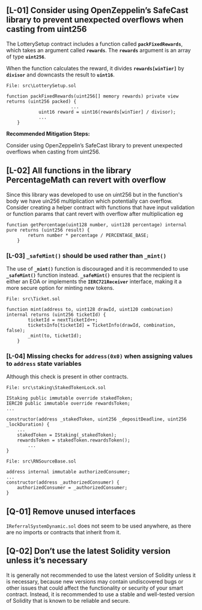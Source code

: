 ## [L-01] ****Consider using OpenZeppelin’s SafeCast library to prevent unexpected overflows when casting from uint256****

The LotterySetup contract includes a function called **`packFixedRewards`**, which takes an argument called **`rewards`**. The **`rewards`** argument is an array of type **`uint256`**.

When the function calculates the reward, it divides **`rewards[winTier]`** by **`divisor`** and downcasts the result to **`uint16`**.

```solidity
File: src\LotterySetup.sol

function packFixedRewards(uint256[] memory rewards) private view returns (uint256 packed) {
						...
            uint16 reward = uint16(rewards[winTier] / divisor);
            ...
    }
```

**Recommended Mitigation Steps:**

Consider using OpenZeppelin’s SafeCast library to prevent unexpected overflows when casting from uint256.

## [L-02] All functions in the library PercentageMath can revert with overflow

Since this library was developed to use on uint256 but in the function's body we have uin256 multiplication which potentially can overflow. Consider creating a helper contract with functions that have input validation or function params that cant revert with overflow after multiplication eg  

```solidity
function getPercentage(uint128 number, uint128 percentage) internal pure returns (uint256 result) {
        return number * percentage / PERCENTAGE_BASE;
    }
```

### [L-03] **`_safeMint()` should be used rather than `_mint()`**

The use of **`_mint()`** function is discouraged and it is recommended to use **`_safeMint()`**
 function instead. **`_safeMint()`** ensures that the recipient is either an EOA or implements the **`IERC721Receiver`** interface, making it a more secure option for minting new tokens.

```solidity
File: src\Ticket.sol

function mint(address to, uint128 drawId, uint120 combination) internal returns (uint256 ticketId) {
        ticketId = nextTicketId++;
        ticketsInfo[ticketId] = TicketInfo(drawId, combination, false);
        _mint(to, ticketId);
    }
```

### [L-04] **Missing checks for `address(0x0)` when assigning values to `address` state variables**

Although this check is present in other contracts.

```solidity
File: src\staking\StakedTokenLock.sol

IStaking public immutable override stakedToken;
IERC20 public immutable override rewardsToken;
...

constructor(address _stakedToken, uint256 _depositDeadline, uint256 _lockDuration) {
    ...
    stakedToken = IStaking(_stakedToken);
    rewardsToken = stakedToken.rewardsToken();
		...
}
```

```solidity
File: src\RNSourceBase.sol

address internal immutable authorizedConsumer;
...
constructor(address _authorizedConsumer) {
    authorizedConsumer = _authorizedConsumer;
}
```

## [Q-01] Remove unused interfaces

`IReferralSystemDynamic.sol` does not seem to be used anywhere, as there are no imports or contracts that inherit from it.

## [Q-02] Don’t u**se the latest Solidity version unless it’s necessary**

It is generally not recommended to use the latest version of Solidity unless it is necessary, because new versions may contain undiscovered bugs or other issues that could affect the functionality or security of your smart contract. Instead, it is recommended to use a stable and well-tested version of Solidity that is known to be reliable and secure.